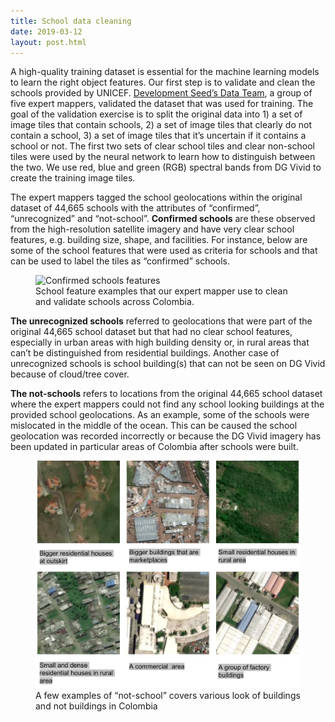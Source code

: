 ```yaml
---
title: School data cleaning
date: 2019-03-12
layout: post.html
---
```


A high-quality training dataset is essential for the machine learning models to learn the right object features. Our first step is to validate and clean the schools provided by UNICEF. [Development Seed’s Data Team](https://medium.com/devseed/announcing-devseed-data-1a3d8102cb23), a group of five expert mappers, validated the dataset that was used for training. The goal of the validation exercise is to split the original data into 1) a set of image tiles that contain schools, 2) a set of image tiles that clearly do not contain a school, 3) a set of image tiles that it’s uncertain if it contains a school or not.  The first two sets of clear school tiles and clear non-school tiles were used by the neural network to learn how to distinguish between the two. We use red, blue and green (RGB) spectral bands from DG Vivid to create the training image tiles.

The expert mappers tagged the school geolocations within the original dataset of 44,665 schools with the attributes of “confirmed”, “unrecognized” and “not-school”. **Confirmed schools** are these observed from the high-resolution satellite imagery and have very clear school features, e.g. building size, shape, and facilities. For instance, below are some of the school features that were used as criteria for schools and that can be used to label the tiles as “confirmed” schools.

<figure class="align-center">
	<img src="/assets/graphics/content/methodology/school_features.png" alt="Confirmed schools features" />
	<figcaption> School feature examples that our expert mapper use to clean and validate schools across Colombia.</figcaption>
</figure>

**The unrecognized schools** referred to geolocations that were part of the original 44,665 school dataset but that had no clear school features, especially in urban areas with high building density or, in rural areas that can’t be distinguished from residential buildings. Another case of unrecognized schools is school building(s) that can not be seen on DG Vivid because of cloud/tree cover.

**The not-schools** refers to locations from the original 44,665 school dataset where the expert mappers could not find any school looking buildings at the provided school geolocations. As an example, some of the schools were mislocated in the middle of the ocean. This can be caused the school geolocation was recorded incorrectly or because the DG Vivid imagery has been updated in particular areas of Colombia after schools were built.  

<figure class="align-center">
	<img src="/assets/graphics/content/methodology/not-school-compo.png" alt="Confirmed not schools" />
	<figcaption> A few examples of “not-school” covers various look of buildings and not buildings in Colombia</figcaption>
</figure>

